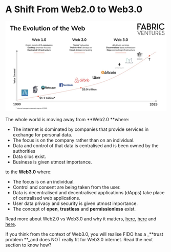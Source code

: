 # A Shift From Web2.0 to Web3.0

![Source: Fabric Ventures](<../../.gitbook/assets/image (35).png>)

The whole world is moving away from \*\*Web2.0 \*\*where:

* The internet is dominated by companies that provide services in exchange for personal data.
* The focus is on the company rather than on an individual.
* Data and control of that data is centralised and is been owned by the authorities
* Data silos exist.
* Business is given utmost importance.

to the **Web3.0** where:

* The focus is on an individual.
* Control and consent are being taken from the user.
* Data is decentralised and decentralised applications (dApps) take place of centralised web applications.
* User data privacy and security is given utmost importance.
* The concept of **open**, **trustless** and **permissionless** exist.

Read more about Web2.0 vs Web3.0 and why it matters, [here](https://ethereum.org/en/developers/docs/web2-vs-web3/), [here](https://www.geeksforgeeks.org/web-1-0-web-2-0-and-web-3-0-with-their-difference/) and [here](https://medium.com/fabric-ventures/what-is-web-3-0-why-it-matters-934eb07f3d2b).

If you think from the context of Web3.0, you will realise FIDO has a \_\*\*trust problem \*\*\_and does NOT really fit for Web3.0 internet. Read the next section to know how?
